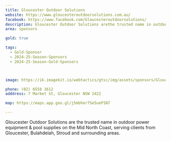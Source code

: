 ```yaml
---
title: Gloucester Outdoor Solutions
website: https://www.gloucesteroutdoorsolutions.com.au/
facebook: https://www.facebook.com/Gloucesteroutdoorsolutions/
description: Gloucester Outdoor Solutions arethe trusted name in outdoor power equipment &  pool supplies on the Mid North Coast, serving clients from Gloucester, Bulahdelah, Stroud and surrounding areas. 
area: sponsors

gold: true

tags:
  - Gold-Sponsor
  - 2024-25-Season-Sponsors
  - 2024-25-Season-Gold-Sponsors



image: https://ik.imagekit.io/webtactics/gtsc/img/assets/sponsors/Gloucester-Outdoor-Solutions.jpg

phone: (02) 6558 1612
adddress: 7 Market St, Gloucester NSW 2422

map: https://maps.app.goo.gl/j5mbher7Se5ueP1N7

---
```




Gloucester Outdoor Solutions are the trusted name in outdoor power equipment & pool supplies on the Mid North Coast, serving clients from Gloucester, Bulahdelah, Stroud and surrounding areas. 
